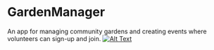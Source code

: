# GardenManager
An app for managing community gardens and creating events where volunteers can sign-up and join.
[![Alt Text](path/to/thumbnail)](path/to/video)
